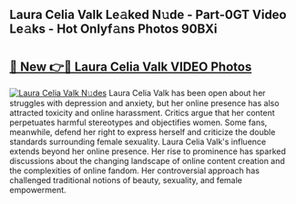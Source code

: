 ## Laura Celia Valk Le𝚊ked N𝚞de - Part-0GT Video Le𝚊ks - Hot Onlyf𝚊ns Photos 90BXi

# <h2><a href="http://ac20047.deff.icu/?id=Laura+Celia+Valk">🔗 New 👉🔴 Laura Celia Valk VIDEO Photos</a></h2>

[![Laura Celia Valk N𝚞des](https://i.imgur.com/rIISA9y.gif)](http://ac20047.deff.icu/?id=Laura+Celia+Valk)
Laura Celia Valk has been open about her struggles with depression and anxiety, but her online presence has also attracted toxicity and online harassment. Critics argue that her content perpetuates harmful stereotypes and objectifies women. Some fans, meanwhile, defend her right to express herself and criticize the double standards surrounding female sexuality. Laura Celia Valk's influence extends beyond her online presence. Her rise to prominence has sparked discussions about the changing landscape of online content creation and the complexities of online fandom. Her controversial approach has challenged traditional notions of beauty, sexuality, and female empowerment.
